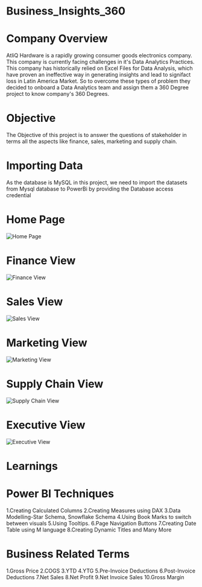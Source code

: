 # Business_Insights_360

# Company Overview

AtliQ Hardware is a rapidly growing consumer goods electronics company. This company is currently facing challenges in it's Data Analytics Practices. This company has historically relied on Excel Files for Data Analysis, which have proven an ineffective way in generating insights and lead to signifact loss in Latin America Market. So to overcome these types of problem they decided to onboard a Data Analytics team and assign them a 360 Degree project to know company's 360 Degrees.

# Objective

The Objective of this project is to answer the questions of stakeholder in terms all the aspects like finance, sales, marketing and supply chain.

# Importing Data

As the database is MySQL in this project, we need to import the datasets from Mysql database to PowerBi by providing the Database access credential

# Home Page

![Home Page](https://github.com/Nandurisivasankar/Consumer-Goods--Adhoc-Insights/assets/155547931/99d09d85-32dc-4394-8a7f-b52d8c000f42)


# Finance View

![Finance View](https://github.com/Nandurisivasankar/Consumer-Goods--Adhoc-Insights/assets/155547931/be68728d-eaa0-4aa7-bbbf-6ad9f19e08e5)

# Sales View

![Sales View](https://github.com/Nandurisivasankar/Consumer-Goods--Adhoc-Insights/assets/155547931/3c21d71b-1be9-4f65-a666-9b796dd40196)

# Marketing View

![Marketing View](https://github.com/Nandurisivasankar/Consumer-Goods--Adhoc-Insights/assets/155547931/d386a9a1-8006-4a9b-9680-3168cca15946)

# Supply Chain View 

![Supply Chain View](https://github.com/Nandurisivasankar/Consumer-Goods--Adhoc-Insights/assets/155547931/323d011c-8e1d-4a6c-afc6-3d5bf75696c1)

# Executive View

![Executive View](https://github.com/Nandurisivasankar/Consumer-Goods--Adhoc-Insights/assets/155547931/5293aeda-b22b-4719-b227-79f42146ddb9)


# Learnings

# Power BI Techniques
1.Creating Calculated Columns
2.Creating Measures using DAX
3.Data Modelling-Star Schema, Snowflake Schema
4.Using Book Marks to switch between visuals
5.Using Tooltips.
6.Page Navigation Buttons
7.Creating Date Table using M language
8.Creating Dynamic Titles and Many More

# Business Related Terms
1.Gross Price
2.COGS
3.YTD
4.YTG
5.Pre-Invoice Deductions
6.Post-Invoice Deductions
7.Net Sales
8.Net Profit
9.Net Invoice Sales
10.Gross Margin
